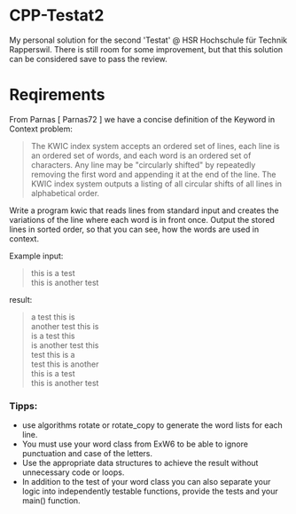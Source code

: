 # CPP-Testat2
My personal solution for the second 'Testat' @ HSR Hochschule für Technik Rapperswil. There is still room for some improvement, but that this solution can be considered save to pass the review.

# Reqirements
From Parnas [ Parnas72 ] we have a concise definition of the Keyword in Context problem:

> The KWIC index system accepts an ordered set of lines, each line is an ordered set of words, and each word is an ordered set of characters. Any line may be "circularly shifted" by repeatedly removing the first word and appending it at the end of the line. The KWIC index system outputs a listing of all circular shifts of all lines in alphabetical order. 

Write a program kwic that reads lines from standard input and creates the variations of the line where each word is in front once. Output the stored lines in sorted order, so that you can see, how the words are used in context.

Example input:
> this is a test <br>
> this is another test

result:
> a test this is <br>
> another test this is <br>
> is a test this <br>
> is another test this <br>
> test this is a <br>
> test this is another <br>
> this is a test <br>
> this is another test <br>

### Tipps:

  - use algorithms rotate or rotate_copy to generate the word lists for each line.
  - You must use your word class from ExW6 to be able to ignore punctuation and case of the letters.
  - Use the appropriate data structures to achieve the result without unnecessary code or loops.
  - In addition to the test of your word class you can also separate your logic into independently testable functions, provide the tests and your main() function. 
